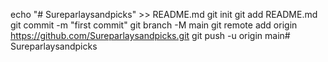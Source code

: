 echo "# Sureparlaysandpicks" >> README.md
git init
git add README.md
git commit -m "first commit"
git branch -M main
git remote add origin https://github.com/Sureparlaysandpicks.git
git push -u origin main# Sureparlaysandpicks
